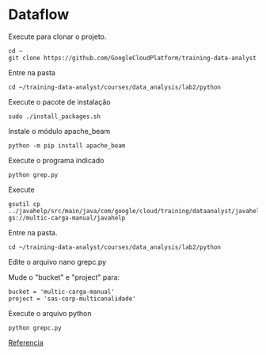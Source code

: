 # Dataflow

Execute para clonar o projeto.
```linux
cd ~
git clone https://github.com/GoogleCloudPlatform/training-data-analyst
```
Entre na pasta
```linux
cd ~/training-data-analyst/courses/data_analysis/lab2/python
```
Execute o pacote de instalação
```linux
sudo ./install_packages.sh
```
Instale o módulo apache_beam
```linux
python -m pip install apache_beam
```
Execute o programa indicado
```linux
python grep.py
```
Execute
```linux
gsutil cp ../javahelp/src/main/java/com/google/cloud/training/dataanalyst/javahelp/*.java gs://multic-carga-manual/javahelp
```
Entre na pasta.
```linux
cd ~/training-data-analyst/courses/data_analysis/lab2/python
```
Edite o arquivo
nano grepc.py

Mude o "bucket" e "project" para:
```
bucket = 'multic-carga-manual'
project = 'sas-corp-multicanalidade'
```
Execute o arquivo python
```linux
python grepc.py
```

[Referencia](https://codelabs.developers.google.com/codelabs/cpb101-simple-dataflow-py/index.html?index=..%2F..next17#0 "Dataflow")
